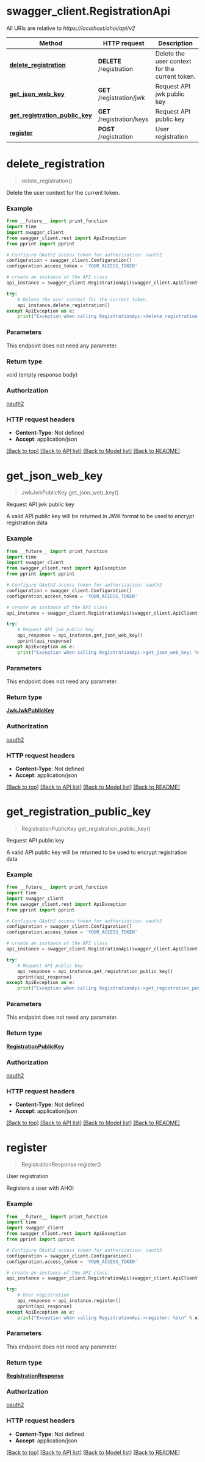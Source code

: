# swagger_client.RegistrationApi

All URIs are relative to *https://localhost/ahoi/api/v2*

Method | HTTP request | Description
------------- | ------------- | -------------
[**delete_registration**](RegistrationApi.md#delete_registration) | **DELETE** /registration | Delete the user context for the current token.
[**get_json_web_key**](RegistrationApi.md#get_json_web_key) | **GET** /registration/jwk | Request API jwk public key
[**get_registration_public_key**](RegistrationApi.md#get_registration_public_key) | **GET** /registration/keys | Request API public key
[**register**](RegistrationApi.md#register) | **POST** /registration | User registration


# **delete_registration**
> delete_registration()

Delete the user context for the current token.

### Example
```python
from __future__ import print_function
import time
import swagger_client
from swagger_client.rest import ApiException
from pprint import pprint

# Configure OAuth2 access token for authorization: oauth2
configuration = swagger_client.Configuration()
configuration.access_token = 'YOUR_ACCESS_TOKEN'

# create an instance of the API class
api_instance = swagger_client.RegistrationApi(swagger_client.ApiClient(configuration))

try:
    # Delete the user context for the current token.
    api_instance.delete_registration()
except ApiException as e:
    print("Exception when calling RegistrationApi->delete_registration: %s\n" % e)
```

### Parameters
This endpoint does not need any parameter.

### Return type

void (empty response body)

### Authorization

[oauth2](../README.md#oauth2)

### HTTP request headers

 - **Content-Type**: Not defined
 - **Accept**: application/json

[[Back to top]](#) [[Back to API list]](../README.md#documentation-for-api-endpoints) [[Back to Model list]](../README.md#documentation-for-models) [[Back to README]](../README.md)

# **get_json_web_key**
> JwkJwkPublicKey get_json_web_key()

Request API jwk public key

A valid API public key will be returned in JWK format to be used to encrypt registration data

### Example
```python
from __future__ import print_function
import time
import swagger_client
from swagger_client.rest import ApiException
from pprint import pprint

# Configure OAuth2 access token for authorization: oauth2
configuration = swagger_client.Configuration()
configuration.access_token = 'YOUR_ACCESS_TOKEN'

# create an instance of the API class
api_instance = swagger_client.RegistrationApi(swagger_client.ApiClient(configuration))

try:
    # Request API jwk public key
    api_response = api_instance.get_json_web_key()
    pprint(api_response)
except ApiException as e:
    print("Exception when calling RegistrationApi->get_json_web_key: %s\n" % e)
```

### Parameters
This endpoint does not need any parameter.

### Return type

[**JwkJwkPublicKey**](JwkJwkPublicKey.md)

### Authorization

[oauth2](../README.md#oauth2)

### HTTP request headers

 - **Content-Type**: Not defined
 - **Accept**: application/json

[[Back to top]](#) [[Back to API list]](../README.md#documentation-for-api-endpoints) [[Back to Model list]](../README.md#documentation-for-models) [[Back to README]](../README.md)

# **get_registration_public_key**
> RegistrationPublicKey get_registration_public_key()

Request API public key

A valid API public key will be returned to be used to encrypt registration data

### Example
```python
from __future__ import print_function
import time
import swagger_client
from swagger_client.rest import ApiException
from pprint import pprint

# Configure OAuth2 access token for authorization: oauth2
configuration = swagger_client.Configuration()
configuration.access_token = 'YOUR_ACCESS_TOKEN'

# create an instance of the API class
api_instance = swagger_client.RegistrationApi(swagger_client.ApiClient(configuration))

try:
    # Request API public key
    api_response = api_instance.get_registration_public_key()
    pprint(api_response)
except ApiException as e:
    print("Exception when calling RegistrationApi->get_registration_public_key: %s\n" % e)
```

### Parameters
This endpoint does not need any parameter.

### Return type

[**RegistrationPublicKey**](RegistrationPublicKey.md)

### Authorization

[oauth2](../README.md#oauth2)

### HTTP request headers

 - **Content-Type**: Not defined
 - **Accept**: application/json

[[Back to top]](#) [[Back to API list]](../README.md#documentation-for-api-endpoints) [[Back to Model list]](../README.md#documentation-for-models) [[Back to README]](../README.md)

# **register**
> RegistrationResponse register()

User registration

Registers a user with AHOI

### Example
```python
from __future__ import print_function
import time
import swagger_client
from swagger_client.rest import ApiException
from pprint import pprint

# Configure OAuth2 access token for authorization: oauth2
configuration = swagger_client.Configuration()
configuration.access_token = 'YOUR_ACCESS_TOKEN'

# create an instance of the API class
api_instance = swagger_client.RegistrationApi(swagger_client.ApiClient(configuration))

try:
    # User registration
    api_response = api_instance.register()
    pprint(api_response)
except ApiException as e:
    print("Exception when calling RegistrationApi->register: %s\n" % e)
```

### Parameters
This endpoint does not need any parameter.

### Return type

[**RegistrationResponse**](RegistrationResponse.md)

### Authorization

[oauth2](../README.md#oauth2)

### HTTP request headers

 - **Content-Type**: Not defined
 - **Accept**: application/json

[[Back to top]](#) [[Back to API list]](../README.md#documentation-for-api-endpoints) [[Back to Model list]](../README.md#documentation-for-models) [[Back to README]](../README.md)

